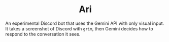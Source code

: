 <h1 align="center">Ari</h1>

An experimental Discord bot that uses the Gemini API with only visual input.
It takes a screenshot of Discord with `grim`, then Gemini decides how to respond to the conversation it sees.
